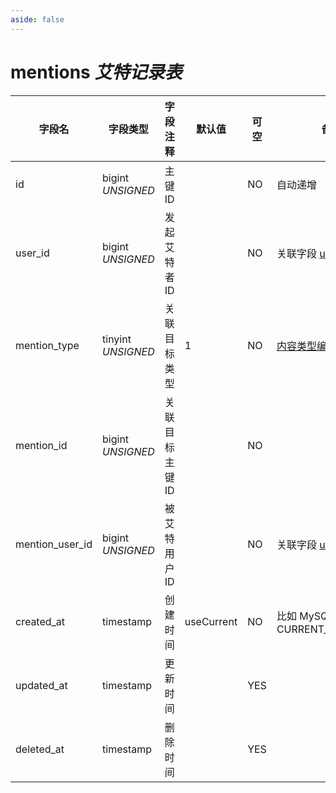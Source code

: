 ```yaml
---
aside: false
---
```


# mentions *艾特记录表*

| 字段名 | 字段类型 | 字段注释 | 默认值 | 可空 | 备注 |
| --- | --- | --- | --- | --- | --- |
| id | bigint *UNSIGNED* | 主键 ID | | NO | 自动递增 |
| user_id | bigint *UNSIGNED* | 发起艾特者 ID |  | NO | 关联字段 [users->id](../users/users.md) |
| mention_type | tinyint *UNSIGNED* | 关联目标类型 | 1 | NO | [内容类型编号](../numbered-description.md#内容类型编号) |
| mention_id | bigint *UNSIGNED* | 关联目标主键 ID |  | NO |  |
| mention_user_id | bigint *UNSIGNED* | 被艾特用户 ID |  | NO | 关联字段 [users->id](../users/users.md) |
| created_at | timestamp | 创建时间 | useCurrent | NO | 比如 MySQL 默认值为 CURRENT_TIMESTAMP |
| updated_at | timestamp | 更新时间 |  | YES |  |
| deleted_at | timestamp | 删除时间 |  | YES |  |
